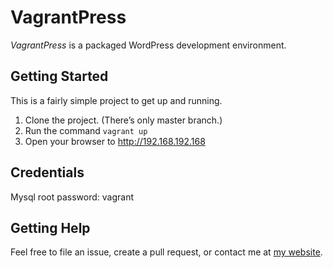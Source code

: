 # VagrantPress

*VagrantPress* is a packaged WordPress development environment.

## Getting Started

This is a fairly simple project to get up and running. 

1. Clone the project.  (There’s only master branch.)
2. Run the command `vagrant up`
3. Open your browser to http://192.168.192.168


## Credentials

Mysql root password: vagrant


## Getting Help

Feel free to file an issue, create a pull request, or contact me at [my website][chadthompson].

[chadthompson]: http://chadthompson.me
